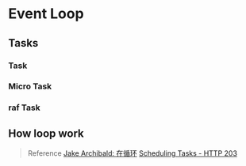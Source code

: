 # Event Loop

## Tasks

### Task

### Micro Task

### raf Task

## How loop work

> Reference
> [Jake Archibald: 在循环](https://www.youtube.com/c/JSConfEU)
> [Scheduling Tasks - HTTP 203](https://www.youtube.com/watch?v=8eHInw9_U8k)
